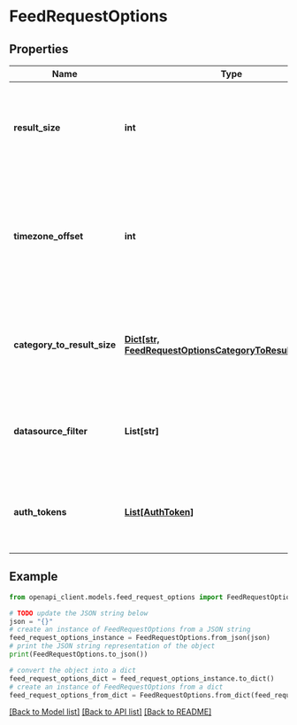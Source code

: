# FeedRequestOptions


## Properties

Name | Type | Description | Notes
------------ | ------------- | ------------- | -------------
**result_size** | **int** | Number of results asked in response. If a result is a collection, counts as one. | 
**timezone_offset** | **int** | The offset of the client&#39;s timezone in minutes from UTC. e.g. PDT is -420 because it&#39;s 7 hours behind UTC. | [optional] 
**category_to_result_size** | [**Dict[str, FeedRequestOptionsCategoryToResultSizeValue]**](FeedRequestOptionsCategoryToResultSizeValue.md) | Mapping from category to number of results asked for the category. | [optional] 
**datasource_filter** | **List[str]** | Datasources for which content should be included. Empty is for all. | [optional] 
**auth_tokens** | [**List[AuthToken]**](AuthToken.md) | Auth tokens which may be used for federated retrieval of Feed entries. | [optional] 

## Example

```python
from openapi_client.models.feed_request_options import FeedRequestOptions

# TODO update the JSON string below
json = "{}"
# create an instance of FeedRequestOptions from a JSON string
feed_request_options_instance = FeedRequestOptions.from_json(json)
# print the JSON string representation of the object
print(FeedRequestOptions.to_json())

# convert the object into a dict
feed_request_options_dict = feed_request_options_instance.to_dict()
# create an instance of FeedRequestOptions from a dict
feed_request_options_from_dict = FeedRequestOptions.from_dict(feed_request_options_dict)
```
[[Back to Model list]](../README.md#documentation-for-models) [[Back to API list]](../README.md#documentation-for-api-endpoints) [[Back to README]](../README.md)


